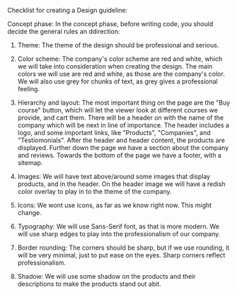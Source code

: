 Checklist for creating a Design guideline:

Concept phase:
In the concept phase, before writing code, you should decide the general rules an ddirection:
1. Theme: 
   The theme of the design should be professional and serious.

2. Color scheme:
   The company's color scheme are red and white, which we will take into consideration when creating the design. The main colors we will use are red and white,
   as those are the company's color. We will also use grey for chunks of text, as grey gives a professional feeling.
              
3. Hierarchy and layout: 
   The most important thing on the page are the "Buy course" button, which will let the viewer look at different courses we provide, and cart them.
   There will be a header on with the name of the company which will be next in line of importance. The header includes a logo, and some important links,
   like "Products", "Companies", and "Testiomonials". After the header and header content, the products are displayed. Further down the page we have a                                section about the company and reviews. Towards the bottom of the page we have a footer, with a sitemap.
4. Images: 
   We will have text above/around some images that display products, and in the header. On the header image we will have a redish color overlay to play in 
   to the theme of the company.

5. Icons: 
   We wont use icons, as far as we know right now. This might change.

6. Typography:
   We will use Sans-Serif font, as that is more modern. We will use sharp edges to play into the professionalism of our company.
   
7. Border rounding:
   The corners should be sharp, but if we use rounding, it will be very minimal, just to put ease on the eyes. Sharp corners reflect professionalism.
   
8. Shadow:
   We will use some shadow on the products and their descriptions to make the products stand out abit. 
